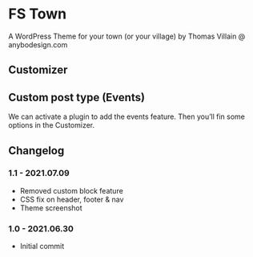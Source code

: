 # FS Town

A WordPress Theme for your town (or your village) by Thomas Villain @ anybodesign.com

## Customizer

## Custom post type (Events)

We can activate a plugin to add the events feature. Then you’ll fin some options in the Customizer.


## Changelog

### 1.1 - 2021.07.09
* Removed custom block feature
* CSS fix on header, footer & nav
* Theme screenshot

### 1.0 - 2021.06.30
* Initial commit